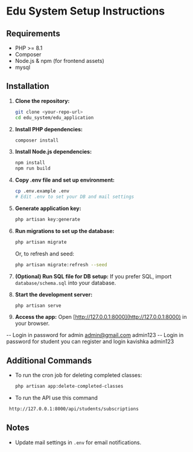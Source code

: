 # Edu System Setup Instructions

## Requirements
- PHP >= 8.1
- Composer
- Node.js & npm (for frontend assets)
- mysql
## Installation

1. **Clone the repository:**
	```bash
	git clone <your-repo-url>
	cd edu_system/edu_application
	```

2. **Install PHP dependencies:**
	```bash
	composer install
	```

3. **Install Node.js dependencies:**
	```bash
	npm install
	npm run build
	```

4. **Copy .env file and set up environment:**
	```bash
	cp .env.example .env
	# Edit .env to set your DB and mail settings
	```

5. **Generate application key:**
	```bash
	php artisan key:generate
	```

6. **Run migrations to set up the database:**
	```bash
	php artisan migrate
	```

	Or, to refresh and seed:
	```bash
	php artisan migrate:refresh --seed
	```

7. **(Optional) Run SQL file for DB setup:**
	If you prefer SQL, import `database/schema.sql` into your database.

8. **Start the development server:**
	```bash
	php artisan serve
	```

9. **Access the app:**
	Open [http://127.0.0.1:8000](http://127.0.0.1:8000) in your browser.

-- Login in password for admin
    admin@gmail.com
    admin123
-- Login in password for student you can register and login
    kavishka
    admin123

## Additional Commands
- To run the cron job for deleting completed classes:
  ```bash
  php artisan app:delete-completed-classes
  ```
- To run the API use this command
 ```bash
  http://127.0.0.1:8000/api/students/subscriptions
  ```

## Notes
- Update mail settings in `.env` for email notifications.

